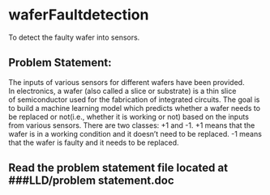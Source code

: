 # waferFaultdetection
To detect the faulty wafer into sensors.
## Problem Statement:  
The inputs of various sensors for different wafers have been provided. In electronics, a wafer (also called a slice or substrate) is a thin slice of semiconductor used for the fabrication of integrated circuits. The goal is to build a machine learning model which predicts whether a wafer needs to be replaced or not(i.e., whether it is working or not) based on the inputs from various sensors. There are two classes: +1 and -1. 
+1 means that the wafer is in a working condition and it doesn’t need to be replaced.
-1 means that the wafer is faulty and it needs to be replaced. 

## Read the problem statement file located at ###LLD/problem statement.doc
